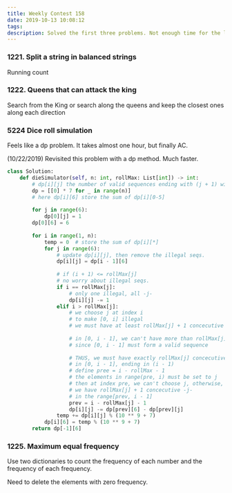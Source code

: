 ```yaml
---
title: Weekly Contest 158
date: 2019-10-13 10:08:12
tags:
description: Solved the first three problems. Not enough time for the last one. Later solved the last one. No as difficult as expected, altough it's marked as hard. No special algorithms involved.
---
```


### 1221. Split a string in balanced strings

Running count

### 1222. Queens that can attack the king

Search from the King or search along the queens and keep the closest ones along each direction

### 5224 Dice roll simulation

Feels like a dp problem. It takes almost one hour, but finally AC.

(10/22/2019) Revisited this problem with a dp method. Much faster.

```python
class Solution:
    def dieSimulator(self, n: int, rollMax: List[int]) -> int:
        # dp[i][j] the number of valid sequences ending with (j + 1) with (i + 1) rolls
        dp = [[0] * 7 for _ in range(n)]
        # here dp[i][6] store the sum of dp[i][0-5]
        
        for j in range(6):
            dp[0][j] = 1
        dp[0][6] = 6
        
        for i in range(1, n):
            temp = 0  # store the sum of dp[i][*]
            for j in range(6):
                # update dp[i][j], then remove the illegal seqs.
                dp[i][j] = dp[i - 1][6]
                
                # if (i + 1) <= rollMax[j]
                # no worry about illegal seqs.
                if i == rollMax[j]:
                    # only one illegal, all -j-
                    dp[i][j] -= 1
                elif i > rollMax[j]:
                    # we choose j at index i
                    # to make [0, i] illegal
                    # we must have at least rollMax[j] + 1 concecutive -j-
                    
                    # in [0, i - 1], we can't have more than rollMax[j]
                    # since [0, i - 1] must form a valid sequence
                    
                    # THUS, we must have exactly rollMax[j] concecutive -j- 
                    # in [0, i - 1], ending in (i - 1)
                    # define pree = i - rollMax - 1
                    # the elements in range(pre, i) must be set to j
                    # then at index pre, we can't choose j, otherwise,
                    # we have rollMax[j] + 1 concecutive -j-
                    # in the range[prev, i - 1]
                    prev = i - rollMax[j] - 1
                    dp[i][j] -= dp[prev][6] - dp[prev][j]
                temp += dp[i][j] % (10 ** 9 + 7)
            dp[i][6] = temp % (10 ** 9 + 7)
        return dp[-1][6]
```



### 1225. Maximum equal frequency

Use two dictionaries to count the frequency of each number and the frequency of each frequency.

Need to delete the elements with zero frequency.